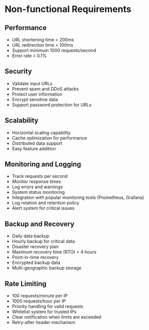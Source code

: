 # Non-functional Requirements

## Performance

- URL shortening time < 200ms
- URL redirection time < 100ms
- Support minimum 1000 requests/second
- Error rate < 0.1%

## Security

- Validate input URLs
- Prevent spam and DDoS attacks
- Protect user information
- Encrypt sensitive data
- Support password protection for URLs

## Scalability

- Horizontal scaling capability
- Cache optimization for performance
- Distributed data support
- Easy feature addition

## Monitoring and Logging

- Track requests per second
- Monitor response times
- Log errors and warnings
- System status monitoring
- Integration with popular monitoring tools (Prometheus, Grafana)
- Log rotation and retention policy
- Alert system for critical issues

## Backup and Recovery

- Daily data backup
- Hourly backup for critical data
- Disaster recovery plan
- Maximum recovery time (RTO) < 4 hours
- Point-in-time recovery
- Encrypted backup data
- Multi-geographic backup storage

## Rate Limiting

- 100 requests/minute per IP
- 1000 requests/hour per IP
- Priority handling for valid requests
- Whitelist system for trusted IPs
- Clear notification when limits are exceeded
- Retry-after header mechanism
